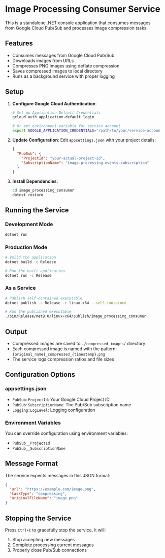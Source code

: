 # Image Processing Consumer Service

This is a standalone .NET console application that consumes messages from Google Cloud Pub/Sub and processes image compression tasks.

## Features

- Consumes messages from Google Cloud Pub/Sub
- Downloads images from URLs
- Compresses PNG images using deflate compression
- Saves compressed images to local directory
- Runs as a background service with proper logging

## Setup

1. **Configure Google Cloud Authentication**:
   ```bash
   # Set up Application Default Credentials
   gcloud auth application-default login
   
   # Or set environment variable for service account
   export GOOGLE_APPLICATION_CREDENTIALS="/path/to/your/service-account-key.json"
   ```

2. **Update Configuration**:
   Edit `appsettings.json` with your project details:
   ```json
   {
     "PubSub": {
       "ProjectId": "your-actual-project-id",
       "SubscriptionName": "image-processing-events-subscription"
     }
   }
   ```

3. **Install Dependencies**:
   ```bash
   cd image_processing_consumer
   dotnet restore
   ```

## Running the Service

### Development Mode
```bash
dotnet run
```

### Production Mode
```bash
# Build the application
dotnet build -c Release

# Run the built application
dotnet run -c Release
```

### As a Service
```bash
# Publish self-contained executable
dotnet publish -c Release -r linux-x64 --self-contained

# Run the published executable
./bin/Release/net9.0/linux-x64/publish/image_processing_consumer
```

## Output

- Compressed images are saved to `./compressed_images/` directory
- Each compressed image is named with the pattern: `{original_name}_compressed_{timestamp}.png`
- The service logs compression ratios and file sizes

## Configuration Options

### appsettings.json
- `PubSub:ProjectId`: Your Google Cloud Project ID
- `PubSub:SubscriptionName`: The Pub/Sub subscription name
- `Logging:LogLevel`: Logging configuration

### Environment Variables
You can override configuration using environment variables:
- `PubSub__ProjectId`
- `PubSub__SubscriptionName`

## Message Format

The service expects messages in this JSON format:
```json
{
  "url": "https://example.com/image.png",
  "taskType": "compressing",
  "originalFileName": "image.png"
}
```

## Stopping the Service

Press `Ctrl+C` to gracefully stop the service. It will:
1. Stop accepting new messages
2. Complete processing current messages
3. Properly close Pub/Sub connections
